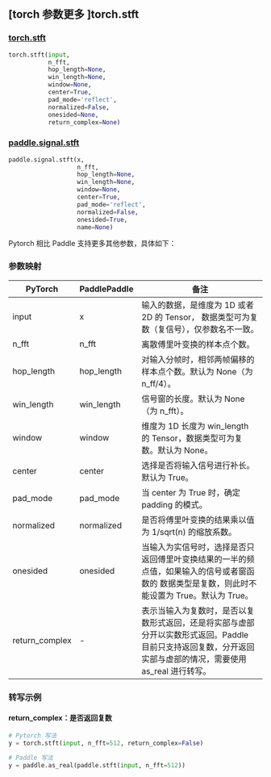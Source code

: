 ## [torch 参数更多 ]torch.stft

### [torch.stft](https://pytorch.org/docs/stable/generated/torch.stft.html?highlight=stft#torch.stft)

```python
torch.stft(input,
           n_fft,
           hop_length=None,
           win_length=None,
           window=None,
           center=True,
           pad_mode='reflect',
           normalized=False,
           onesided=None,
           return_complex=None)
```

### [paddle.signal.stft](https://www.paddlepaddle.org.cn/documentation/docs/zh/api/paddle/signal/stft_cn.html#paddle.signal.stft)

```python
paddle.signal.stft(x,
                   n_fft,
                   hop_length=None,
                   win_length=None,
                   window=None,
                   center=True,
                   pad_mode='reflect',
                   normalized=False,
                   onesided=True,
                   name=None)
```

Pytorch 相比 Paddle 支持更多其他参数，具体如下：

### 参数映射
| PyTorch       | PaddlePaddle | 备注                                                   |
| ------------- | ------------ | ------------------------------------------------------ |
| input         | x            | 输入的数据，是维度为 1D 或者 2D 的 Tensor， 数据类型可为复数（复信号），仅参数名不一致。   |
| n_fft         | n_fft        | 离散傅里叶变换的样本点个数。                                               |
| hop_length    | hop_length   | 对输入分帧时，相邻两帧偏移的样本点个数。默认为 None（为 n_ff/4）。          |
| win_length    | win_length   | 信号窗的长度。默认为 None（为 n_fft）。      |
| window        | window       | 维度为 1D 长度为 win_length 的 Tensor，数据类型可为复数。默认为 None。      |
| center        | center       | 选择是否将输入信号进行补长。默认为 True。                                   |
| pad_mode      | pad_mode     | 当 center 为 True 时，确定 padding 的模式。                              |
| normalized    | normalized   | 是否将傅里叶变换的结果乘以值为 1/sqrt(n) 的缩放系数。                       |
| onesided      | onesided     | 当输入为实信号时，选择是否只返回傅里叶变换结果的一半的频点值，如果输入的信号或者窗函数的 数据类型是复数，则此时不能设置为 True。默认为 True。      |
| return_complex| -            | 表示当输入为复数时，是否以复数形式返回，还是将实部与虚部分开以实数形式返回。Paddle 目前只支持返回复数，分开返回实部与虚部的情况，需要使用 as_real 进行转写。                |


### 转写示例
#### return_complex：是否返回复数
```python
# Pytorch 写法
y = torch.stft(input, n_fft=512, return_complex=False)

# Paddle 写法
y = paddle.as_real(paddle.stft(input, n_fft=512))
```
